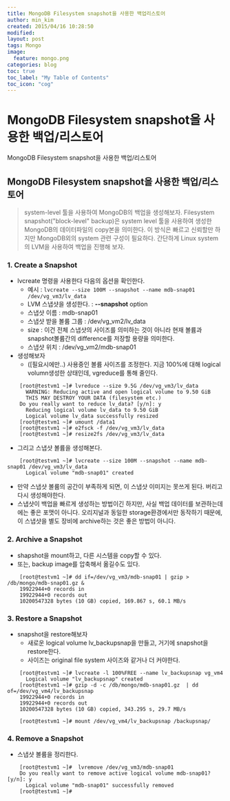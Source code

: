 ```yaml
---
title: MongoDB Filesystem snapshot을 사용한 백업리스토어
author: min_kim
created: 2015/04/16 10:28:50
modified:
layout: post
tags: Mongo
image:
  feature: mongo.png
categories: blog
toc: true
toc_label: "My Table of Contents"
toc_icon: "cog"
---
```



# MongoDB Filesystem snapshot을 사용한 백업/리스토어

MongoDB Filesystem snapshot을 사용한 백업/리스토어

## MongoDB Filesystem snapshot을 사용한 백업/리스토어

> system-level 툴을 사용하여 MongoDB의 백업을 생성해보자. Filesystem snapshot("block-level" backup)은 system level 툴을 사용하여 생성한 MongoDB의 데이터파일의 copy본을 의미한다. 이 방식은 빠르고 신뢰할만 하지만 MongoDB외의 system 관련 구성이 필요하다. 간단하게 Linux system 의 LVM을 사용하여 백업을 진행해 보자.

### 1\. Create a Snapshot

  * lvcreate 명령을 사용한다 다음의 옵션을 확인한다.
    * 예시 : `lvcreate --size 100M --snapshot --name mdb-snap01 /dev/vg_vm3/lv_data`
    * LVM 스냅샷을 생성한다. : **\--snapshot** option
    * 스냅샷 이름 : mdb-snap01
    * 스냅샷 받을 볼륨 그룹 : /dev/vg_vm2/lv_data
    * size : 이건 전체 스냅샷의 사이즈를 의미하는 것이 아니라 현재 볼륨과 snapshot볼륨간의 difference를 저장할 용량을 의미한다.
    * 스냅샷 위치 : /dev/vg_vm2/mdb-snap01
  * 생성해보자
    * ([필요시에만..) 사용중인 볼륨 사이즈를 조정한다. 지금 100%에 대해 logical volumn생성한 상태인데, vgreduce를 통해 줄인다.

```
    [root@testvm1 ~]# lvreduce --size 9.5G /dev/vg_vm3/lv_data
      WARNING: Reducing active and open logical volume to 9.50 GiB
      THIS MAY DESTROY YOUR DATA (filesystem etc.)
    Do you really want to reduce lv_data? [y/n]: y
      Reducing logical volume lv_data to 9.50 GiB
      Logical volume lv_data successfully resized
    [root@testvm1 ~]# umount /data1
    [root@testvm1 ~]# e2fsck -f /dev/vg_vm3/lv_data
    [root@testvm1 ~]# resize2fs /dev/vg_vm3/lv_data
```


  * 그리고 스냅샷 볼륨을 생성해본다.

```
    [root@testvm1 ~]# lvcreate --size 100M --snapshot --name mdb-snap01 /dev/vg_vm3/lv_data
      Logical volume "mdb-snap01" created
```

  * 만약 스냅샷 볼륨의 공간이 부족하게 되면, 이 스냅샷 이미지는 못쓰게 된다. 버리고 다시 생성해야한다.
  * 스냅샷이 백업을 빠르게 생성하는 방법이긴 하지만, 사실 백업 데이터를 보관하는데에는 좋은 포맷이 아니다. 오리지널과 동일한 storage환경에서만 동작하기 때문에, 이 스냅샷을 별도 장비에 archive하는 것은 좋은 방법이 아니다.

### 2\. Archive a Snapshot

  * shapshot을 mount하고, 다른 시스템을 copy할 수 있다.
  * 또는, backup image를 압축해서 옮길수도 있다.

```
    [root@testvm1 ~]# dd if=/dev/vg_vm3/mdb-snap01 | gzip > /db/mongo/mdb-snap01.gz &
    19922944+0 records in
    19922944+0 records out
    10200547328 bytes (10 GB) copied, 169.867 s, 60.1 MB/s
```

### 3\. Restore a Snapshot

  * snapshot을 restore해보자
    * 새로운 logical volume lv_backupsnap을 만들고, 거기에 snapshot을 restore한다.
    * 사이즈는 original file system 사이즈와 같거나 더 커야한다.

```
    [root@testvm1 ~]# lvcreate -l 100%FREE --name lv_backupsnap vg_vm4
      Logical volume "lv_backupsnap" created
    [root@testvm1 ~]# gzip -d -c /db/mongo/mdb-snap01.gz  | dd of=/dev/vg_vm4/lv_backupsnap
    19922944+0 records in
    19922944+0 records out
    10200547328 bytes (10 GB) copied, 343.295 s, 29.7 MB/s

    [root@testvm1 ~]# mount /dev/vg_vm4/lv_backupsnap /backupsnap/
```

### 4\. Remove a Snapshot

  * 스냅샷 볼륨을 정리한다.

```
    [root@testvm1 ~]#  lvremove /dev/vg_vm3/mdb-snap01
    Do you really want to remove active logical volume mdb-snap01? [y/n]: y
      Logical volume "mdb-snap01" successfully removed
    [root@testvm1 ~]#
```
